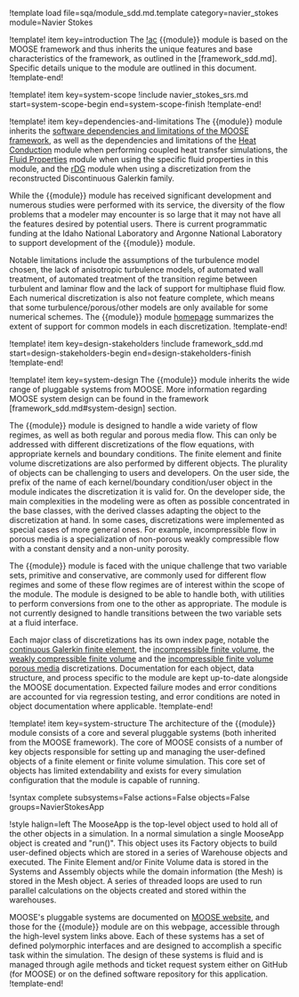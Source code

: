 !template load file=sqa/module_sdd.md.template category=navier_stokes module=Navier Stokes

!template! item key=introduction
The [!ac](MOOSE) {{module}} module is based on the MOOSE framework and thus inherits
the unique features and base characteristics of the framework, as outlined in the [framework_sdd.md].
Specific details unique to the module are outlined in this document.
!template-end!

!template! item key=system-scope
!include navier_stokes_srs.md start=system-scope-begin end=system-scope-finish
!template-end!

!template! item key=dependencies-and-limitations
The {{module}} module inherits the
[software dependencies and limitations of the MOOSE framework](framework_sdd.md#dependencies-and-limitations),
as well as the dependencies and limitations of the [Heat Conduction](heat_conduction_sdd.md#dependencies-and-limitations) module
when performing coupled heat transfer simulations, the [Fluid Properties](tensor_mechanics_sdd.md#dependencies-and-limitations) module
when using the specific fluid properties in this module, and the [rDG](rdgc_sdd.md#dependencies-and-limitations) module
when using a discretization from the reconstructed Discontinuous Galerkin family.

While the {{module}} module has received significant development and numerous studies were performed with its service,
the diversity of the flow problems that a modeler may encounter is so large that it may not have all the features desired by potential users.
There is current programmatic funding at the Idaho National Laboratory and Argonne National Laboratory to support
development of the {{module}} module.

Notable limitations include the assumptions of the turbulence model chosen, the lack of anisotropic turbulence models, of
automated wall treatment, of automated treatment of the transition regime between turbulent and laminar flow and
the lack of support for multiphase fluid flow. Each numerical discretization is also not feature complete,
which means that some turbulence/porous/other models are only available for some numerical schemes. The {{module}} module [homepage](navier_stokes/index.md)
summarizes the extent of support for common models in each discretization.
!template-end!

!template! item key=design-stakeholders
!include framework_sdd.md start=design-stakeholders-begin end=design-stakeholders-finish
!template-end!

!template! item key=system-design
The {{module}} module inherits the wide range of pluggable systems from MOOSE. More
information regarding MOOSE system design can be found in the framework [framework_sdd.md#system-design]
section.

The {{module}} module is designed to handle a wide variety of flow regimes, as well as both regular and porous media flow.
This can only be addressed with different discretizations of the flow equations, with appropriate kernels and boundary conditions.
The finite element and finite volume discretizations are also performed by different objects. The plurality of
objects can be challenging to users and developers. On the user side, the prefix of the name of each kernel/boundary condition/user object
in the module indicates the discretization it is valid for. On the developer side, the main complexities in the modeling were
as often as possible concentrated in the base classes, with the derived classes adapting the object to the discretization at hand.
In some cases, discretizations were implemented as special cases of more general ones. For example, incompressible flow in porous
media is a specialization of non-porous weakly compressible flow with a constant density and a non-unity porosity.

The {{module}} module is faced with the unique challenge that two variable sets, primitive and conservative,
are commonly used for different flow regimes and some of these flow regimes are of interest within the scope of the module.
The module is designed to be able to handle both, with utilities to perform conversions from one to the
other as appropriate. The module is not currently designed to handle transitions between the two variable sets at a fluid interface.

Each major class of discretizations has its own index page, notable the [continuous Galerkin finite element](navier_stokes/cgfe.md),
the [incompressible finite volume](navier_stokes/insfv.md), the [weakly compressible finite volume](navier_stokes/wcnsfv.md)
and the [incompressible finite volume porous media](navier_stokes/pinsfv.md) discretizations.
Documentation for each object, data structure, and process specific to the
module are kept up-to-date alongside the MOOSE documentation. Expected failure
modes and error conditions are accounted for via regression testing, and error
conditions are noted in object documentation where applicable.
!template-end!

!template! item key=system-structure
The architecture of the {{module}} module consists of a core and several pluggable systems (both
inherited from the MOOSE framework). The core of MOOSE consists of a number of key objects responsible
for setting up and managing the user-defined objects of a finite element or
finite volume simulation. This core set of
objects has limited extendability and exists for every simulation configuration that the module is
capable of running.

!syntax complete subsystems=False actions=False objects=False groups=NavierStokesApp

!style halign=left
The MooseApp is the top-level object used to hold all of the other objects in a simulation. In a
normal simulation a single MooseApp object is created and "run()". This object uses its Factory
objects to build user-defined objects which are stored in a series of Warehouse objects and
executed. The Finite Element and/or Finite Volume data is stored in the Systems and Assembly objects while the domain
information (the Mesh) is stored in the Mesh object. A series of threaded loops are used to run
parallel calculations on the objects created and stored within the warehouses.

MOOSE's pluggable systems are documented on [MOOSE website](https://mooseframework.inl.gov), and those
for the {{module}} module are on this webpage, accessible through the high-level system links above.
Each of these systems has a set of defined polymorphic interfaces and are designed to accomplish a
specific task within the simulation. The design of these systems is fluid and is managed through agile
methods and ticket request system either on GitHub (for MOOSE) or on the defined software repository
for this application.
!template-end!

